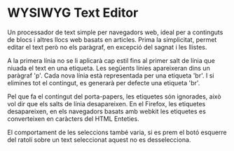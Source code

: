 
WYSIWYG Text Editor
===================

Un processador de text simple per navegadors web, ideal per a continguts de
blocs i altres llocs web basats en articles. Prima la simplicitat, permet editar
el text però no els paràgraf, en excepció del sagnat i les llistes.

A la primera línia no se li aplicarà cap estil fins al primer salt de línia que
niuada el text en una etiqueta. Les següents línies apareixeran dins un paràgraf
'p'. Cada nova línia està representada per una etiqueta 'br'. I si elimines tot
el contingut, es generarà per defecte una etiqueta 'br'.

Pel que fa el contingut del porta-papers, les etiquetes són ignorades, això vol
dir que els salts de línia desapareixen. En el Firefox, les etiquetes
desapareixen, en els navegadors basats amb webkit les etiquetes es converteixen
en caràcters del HTML Enteties.

El comportament de les seleccions també varia, si es prem el botó esquerre del
ratolí sobre un text seleccionat aquest no es desselecciona.
